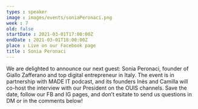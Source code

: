 ```yaml
---
types : speaker
image : images/events/soniaPeronaci.png
week : 7
old: false
startDate : 2021-03-01T17:00:00Z
endDate : 2021-03-01T18:00:00Z
place : Live on our Facebook page
title : Sonia Peronaci
---
```


We are delighted to announce our next guest: Sonia Peronaci, founder of Giallo Zafferano and top digital entrepreneur in Italy.
The event is in partnership with MADE IT podcast, and its founders Inès and Camilla will co-host the interview with our President on the OUIS channels.
Save the date, follow our FB and IG pages, and don’t esitate to send us questions in DM or in the comments below!
